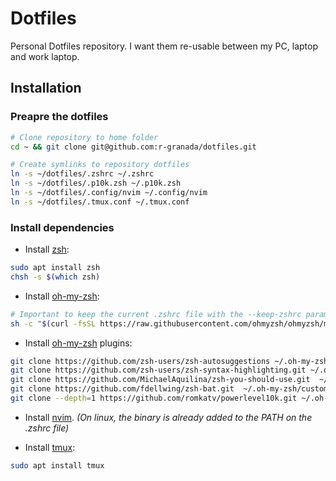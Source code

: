 # Dotfiles
Personal Dotfiles repository. I want them re-usable between my PC, laptop and work laptop.

## Installation

### Preapre the dotfiles
```bash
# Clone repository to home folder
cd ~ && git clone git@github.com:r-granada/dotfiles.git

# Create symlinks to repository dotfiles
ln -s ~/dotfiles/.zshrc ~/.zshrc
ln -s ~/dotfiles/.p10k.zsh ~/.p10k.zsh
ln -s ~/dotfiles/.config/nvim ~/.config/nvim
ln -s ~/dotfiles/.tmux.conf ~/.tmux.conf
```

### Install dependencies

- Install [zsh](https://github.com/ohmyzsh/ohmyzsh/wiki/Installing-ZSH):

```bash
sudo apt install zsh
chsh -s $(which zsh)
```

- Install [oh-my-zsh](https://ohmyz.sh/#install):
```bash
# Important to keep the current .zshrc file with the --keep-zshrc param
sh -c "$(curl -fsSL https://raw.githubusercontent.com/ohmyzsh/ohmyzsh/master/tools/install.sh)" "" --keep-zshrc
```

- Install [oh-my-zsh](https://ohmyz.sh/#install) plugins:
```bash
git clone https://github.com/zsh-users/zsh-autosuggestions ~/.oh-my-zsh/custom/plugins/zsh-autosuggestions
git clone https://github.com/zsh-users/zsh-syntax-highlighting.git ~/.oh-my-zsh/custom/plugins/zsh-syntax-highlighting
git clone https://github.com/MichaelAquilina/zsh-you-should-use.git  ~/.oh-my-zsh/custom/plugins/you-should-use
git clone https://github.com/fdellwing/zsh-bat.git  ~/.oh-my-zsh/custom/plugins/zsh-bat
git clone --depth=1 https://github.com/romkatv/powerlevel10k.git ~/.oh-my-zsh/custom/themes/powerlevel10k
```

- Install [nvim](https://github.com/neovim/neovim/blob/master/INSTALL.md).
_(On linux, the binary is already added to the PATH on the .zshrc file)_

- Install [tmux](https://github.com/tmux/tmux/wiki/Installing):
```bash
sudo apt install tmux
```


